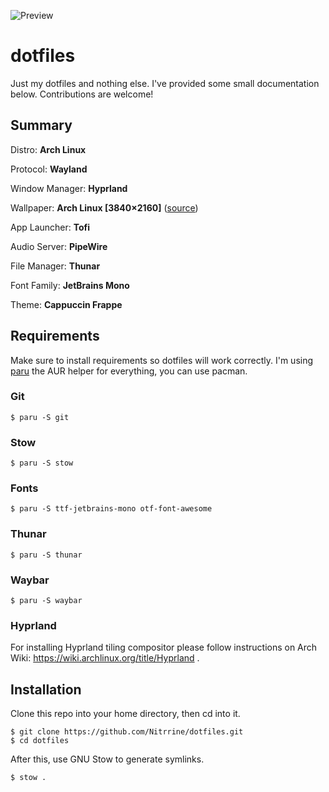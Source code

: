 ![Preview](https://github.com/user-attachments/assets/98e14c3b-ede4-406f-a098-aa664498cb25)


# dotfiles

Just my dotfiles and nothing else. I've provided some small documentation below. Contributions are welcome!

## Summary

Distro: **Arch Linux**

Protocol: **Wayland**

Window Manager: **Hyprland**

Wallpaper: **Arch Linux [3840×2160]** ([source](https://www.reddit.com/r/wallpaper/comments/mbmps9/arch_linux_38402160/))

App Launcher: **Tofi**

Audio Server: **PipeWire**

File Manager: **Thunar**

Font Family: **JetBrains Mono**

Theme: **Cappuccin Frappe**

## Requirements

Make sure to install requirements so dotfiles will work correctly. 
I'm using [paru](https://github.com/morganamilo/paru) the AUR helper for everything, you can use pacman.

### Git
```
$ paru -S git
```

### Stow
```
$ paru -S stow
```

### Fonts
```
$ paru -S ttf-jetbrains-mono otf-font-awesome
```

### Thunar
```
$ paru -S thunar
```

### Waybar
```
$ paru -S waybar
```

### Hyprland

For installing Hyprland tiling compositor please follow instructions on Arch Wiki: 
https://wiki.archlinux.org/title/Hyprland .

## Installation

Clone this repo into your home directory, then cd into it.

```
$ git clone https://github.com/Nitrrine/dotfiles.git
$ cd dotfiles
```

After this, use GNU Stow to generate symlinks.

```
$ stow .
```
